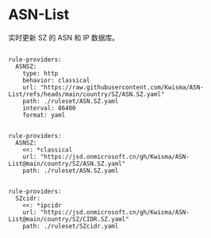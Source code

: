 
# ASN-List

实时更新 SZ 的 ASN 和 IP 数据库。

<pre><code class="language-javascript">
rule-providers:
  ASNSZ:
    type: http
    behavior: classical
    url: "https://raw.githubusercontent.com/Kwisma/ASN-List/refs/heads/main/country/SZ/ASN.SZ.yaml"
    path: ./ruleset/ASN.SZ.yaml
    interval: 86400
    format: yaml
</code></pre>

<pre><code class="language-javascript">
rule-providers:
  ASNSZ:
    <<: *classical
    url: "https://jsd.onmicrosoft.cn/gh/Kwisma/ASN-List@main/country/SZ/ASN.SZ.yaml"
    path: ./ruleset/ASN.SZ.yaml
</code></pre>

<pre><code class="language-javascript">
rule-providers:
  SZcidr:
    <<: *ipcidr
    url: "https://jsd.onmicrosoft.cn/gh/Kwisma/ASN-List@main/country/SZ/CIDR.SZ.yaml"
    path: ./ruleset/SZcidr.yaml
</code></pre>